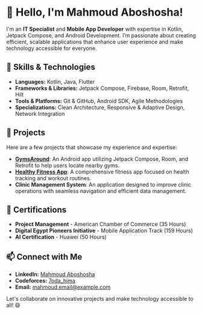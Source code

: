 # 👋 Hello, I'm Mahmoud Aboshosha!

I'm an **IT Specialist** and **Mobile App Developer** with expertise in Kotlin, Jetpack Compose, and Android Development. I’m passionate about creating efficient, scalable applications that enhance user experience and make technology accessible for everyone.

## 🌟 Skills & Technologies
- **Languages:** Kotlin, Java, Flutter
- **Frameworks & Libraries:** Jetpack Compose, Firebase, Room, Retrofit, Hilt
- **Tools & Platforms:** Git & GitHub, Android SDK, Agile Methodologies
- **Specializations:** Clean Architecture, Responsive & Adaptive Design, Network Integration

## 🚀 Projects
Here are a few projects that showcase my experience and expertise:

- [**GymsAround**](https://github.com/Ma7moud-ibrahim/GymsAround): An Android app utilizing Jetpack Compose, Room, and Retrofit to help users locate nearby gyms.
- [**Healthy Fitness App**](https://github.com/Ma7moud-ibrahim/HealthyFitnessApp): A comprehensive fitness app focused on health tracking and workout routines.
- **Clinic Management System**: An application designed to improve clinic operations with seamless navigation and efficient data management.

## 📜 Certifications
- **Project Management** - American Chamber of Commerce (35 Hours)
- **Digital Egypt Pioneers Initiative** - Mobile Application Track (159 Hours)
- **AI Certification** - Huawei (50 Hours)

## 📫 Connect with Me
- **LinkedIn:** [Mahmoud Aboshosha](https://linkedin.com/in/mahmoud-ebrahim-36276225a)
- **Codeforces:** [7oda_hima](https://codeforces.com/profile/7oda_hima)
- **Email:** mahmoud.email@example.com

Let's collaborate on innovative projects and make technology accessible to all! 😄
